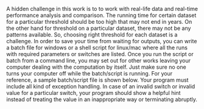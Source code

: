 A hidden challenge in this work is to to work with real-life data and real-time performance analysis and comparison. The running time for certain dataset for a particular threshold should be too high that may not end in years. On the other hand for threshold on a particular dataset, there may not be any patterns available. So, choosing right threshold for each dataset is a challenge. In order to save your time from waiting for outputs, you can write a batch file for windows or a shell script for linux/mac where all the runs with required parameters or switches are listed. Once you run the script or batch from a command line, you may set out for other works leaving your computer dealing with the computation by itself. Just make sure no one turns your computer off while the batch/script is running. For your reference, a sample batch/script file is shown below. Your program must include all kind of exception handling. In case of an invalid switch or invalid value for a particular switch, your program should show a helpful hint instead of treating the value in an inappropriate way or terminating abruptly.
